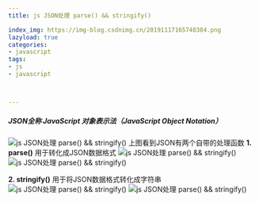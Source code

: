 ```yaml
---
title: js JSON处理 parse() && stringify()

index_img: https://img-blog.csdnimg.cn/20191117165748384.png
lazyload: true
categories:
- javascript
tags:
- js
- javascript



---
```













##### JSON全称 JavaScript 对象表示法（JavaScript Object Notation）
![js JSON处理 parse() && stringify()](https://img-blog.csdnimg.cn/20191117164945715.png)
上图看到JSON有两个自带的处理函数
**1. parse()**
用于转化成JSON数据格式
![js JSON处理 parse() && stringify()](https://img-blog.csdnimg.cn/20191117165748384.png)
![js JSON处理 parse() && stringify()](https://img-blog.csdnimg.cn/20191117165549739.png)

**2. stringify()**
用于将JSON数据格式转化成字符串
![js JSON处理 parse() && stringify()](https://img-blog.csdnimg.cn/20191117165648514.png)
![js JSON处理 parse() && stringify()](https://img-blog.csdnimg.cn/20191117165423156.png)
